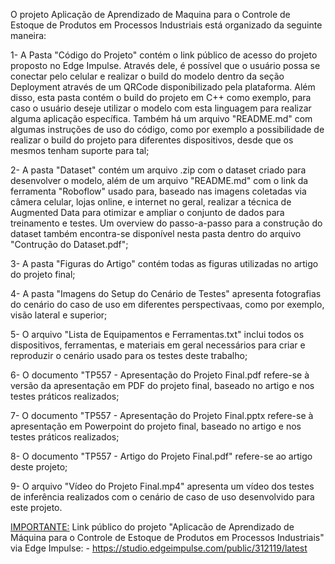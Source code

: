 O projeto Aplicação de Aprendizado de Maquina para o Controle de Estoque de Produtos em Processos Industriais está organizado da seguinte maneira:

1- A Pasta "Código do Projeto" contém o link público de acesso do projeto proposto no Edge Impulse. Através dele, é possível que o usuário possa se conectar pelo celular e realizar o build do modelo dentro da seção Deployment através de um QRCode disponibilizado pela plataforma.
Além disso, esta pasta contém o build do projeto em C++ como exemplo, para caso o usuário deseje utilizar o modelo com esta linguagem para realizar alguma aplicação específica.
Também há um arquivo "README.md" com algumas instruções de uso do código, como por exemplo a possibilidade de realizar o build do projeto para diferentes dispositivos, desde que os mesmos tenham suporte para tal;

2- A pasta "Dataset" contém um arquivo .zip com o dataset criado para desenvolver o modelo, além de um arquivo "README.md" com o link da ferramenta "Roboflow" usado para, baseado nas imagens coletadas via câmera celular, lojas online, e internet no geral, realizar a técnica de Augmented Data para otimizar e ampliar o conjunto de dados para treinamento e testes.
Um overview do passo-a-passo para a construção do dataset também encontra-se disponível nesta pasta dentro do arquivo "Contrução do Dataset.pdf";

3- A pasta "Figuras do Artigo" contém todas as figuras utilizadas no artigo do projeto final;

4- A pasta "Imagens do Setup do Cenário de Testes" apresenta fotografias do cenário do caso de uso em diferentes perspectivaas, como por exemplo, visão lateral e superior;

5- O arquivo "Lista de Equipamentos e Ferramentas.txt" inclui todos os dispositivos, ferramentas, e materiais em geral necessários para criar e reproduzir o cenário usado para os testes deste trabalho;

6- O documento "TP557 - Apresentação do Projeto Final.pdf refere-se à versão da apresentação em PDF do projeto final, baseado no artigo e nos testes práticos realizados;

7- O documento "TP557 - Apresentação do Projeto Final.pptx refere-se à apresentação em Powerpoint do projeto final, baseado no artigo e nos testes práticos realizados;

8- O documento "TP557 - Artigo do Projeto Final.pdf" refere-se ao artigo deste projeto;

9- O arquivo "Vídeo do Projeto Final.mp4" apresenta um vídeo dos testes de inferência realizados com o cenário de caso de uso desenvolvido para este projeto.

<IMPORTANTE:>
Link público do projeto "Aplicacão de Aprendizado de Máquina para o Controle de Estoque de Produtos em Processos Industriais" via Edge Impulse:
	- https://studio.edgeimpulse.com/public/312119/latest